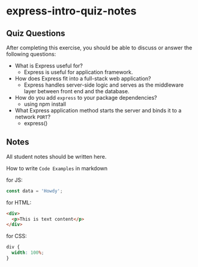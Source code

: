 # express-intro-quiz-notes

## Quiz Questions

After completing this exercise, you should be able to discuss or answer the following questions:

- What is Express useful for?
  - Express is useful for application framework.
- How does Express fit into a full-stack web application?
  - Express handles server-side logic and serves as the middleware layer between front end and the database.
- How do you add `express` to your package dependencies?
  - using npm install
- What Express application method starts the server and binds it to a network `PORT`?
  - express()

## Notes

All student notes should be written here.

How to write `Code Examples` in markdown

for JS:

```javascript
const data = 'Howdy';
```

for HTML:

```html
<div>
  <p>This is text content</p>
</div>
```

for CSS:

```css
div {
  width: 100%;
}
```

